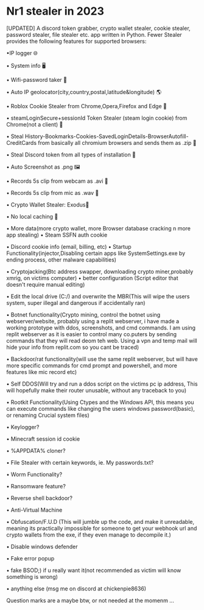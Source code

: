 # Nr1 stealer in 2023
 [UPDATED] A discord token grabber, crypto wallet stealer, cookie stealer, password stealer, file stealer etc. app written in Python.
Fewer Stealer provides the following features for supported browsers:

•IP logger 🌐

• System info 🖥️

• Wifi-password taker 📶

• Auto IP geolocator(city,country,postal,latitude&longitude) 🌎

• Roblox Cookie Stealer from Chrome,Opera,Firefox and Edge 🍪

• steamLoginSecure+sessionId Token Stealer (steam login cookie) from Chrome(not a client) 🍘

• Steal History-Bookmarks-Cookies-SavedLoginDetails-BrowserAutofill-CreditCards from basically all chromium browsers and sends them as .zip 📁

• Steal Discord token from all types of installation 🔘 

• Auto Screenshot as .png 🖼️

• Records 5s clip from webcam as .avi 🎥

• Records 5s clip from mic as .wav 🎤

• Crypto Wallet Stealer: Exodus👾

• No local caching 💾



• More data(more crypto wallet, more Browser database cracking n more app stealing)
• Steam SSFN auth cookie

• Discord cookie info (email, billing, etc)
• Startup Functionality(injector,Disabling certain apps like SystemSettings.exe by ending process, other malware capabilities)

• Cryptojacking(Btc address swapper, downloading crypto miner,probably xmrig, on victims computer)
• better configuration (Script editor that doesn't require manual editing)

• Edit the local drive (C:/) and overwrite the MBR(This will wipe the users system, super illegal and dangerous if accidentally ran)

• Botnet functionality(Crypto mining, control  the botnet using webserver/website, probably using a replit webserver, i have made a 
working prototype with ddos, screenshots, and cmd commands. I am using replit webserver as it is easier to control many co.puters by 
sending commands that they will read deom teh web. Using a vpn and temp mail will hide your info from replit.com so you cant be traced)

• Backdoor/rat functionality(will use the same replit webserver, but will have more specific commands for cmd prompt and powershell, 
and more features like mic record etc)

• Self DDOS(Will try and run a ddos script on the victims pc ip address, This will hopefully make their router unusable, without any traceback to you)

• Rootkit Functionality(Using Ctypes and the Windows API, this means you can execute commands like changing the users windows password(basic), or renaming Crucial system files)

• Keylogger?

• Minecraft session id cookie

• %APPDATA% cloner?

• File Stealer with certain keywords, ie. My passwords.txt?

• Worm Functionality?

• Ransomware feature?

• Reverse shell backdoor?

• Anti-Virtual Machine

• Obfuscation/F.U.D (This will jumble up the code, and make it unreadable, meaning its practically impossible for someone to get your webhook url and crypto wallets from the exe, if they even manage to decompile it.)

• Disable windows defender 

• Fake error popup

• fake BSOD;) if u really want it(not recommended as victim will know something is wrong)

• anything else (msg me on discord at chickenpie8636)

Question marks are a maybe btw, or not needed at the momenm
...
